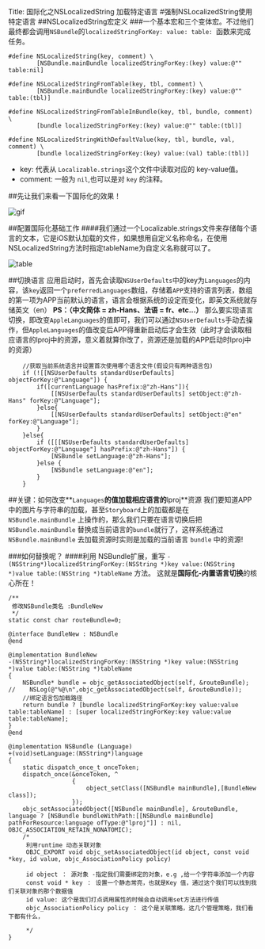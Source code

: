 Title: 国际化之NSLocalizedString 加载特定语言
#强制NSLocalizedString使用特定语言
##NSLocalizedString宏定义
###一个基本宏和三个变体宏。不过他们最终都会调用`NSBundle`的`localizedStringForKey: value: table: `函数来完成任务。

```
#define NSLocalizedString(key, comment) \
	    [NSBundle.mainBundle localizedStringForKey:(key) value:@"" table:nil]
	    
#define NSLocalizedStringFromTable(key, tbl, comment) \
	    [NSBundle.mainBundle localizedStringForKey:(key) value:@"" table:(tbl)]
	    
#define NSLocalizedStringFromTableInBundle(key, tbl, bundle, comment) \
	    [bundle localizedStringForKey:(key) value:@"" table:(tbl)]
	    
#define NSLocalizedStringWithDefaultValue(key, tbl, bundle, val, comment) \
	    [bundle localizedStringForKey:(key) value:(val) table:(tbl)]
```

- key: 代表从 `Localizable.strings`这个文件中读取对应的 key-value值。
- comment: 一般为 `nil`,也可以是对 `key` 的注释。

##先让我们来看一下国际化的效果！

![gif](http://upload-images.jianshu.io/upload_images/740596-60919cbc6387b516.gif?imageMogr2/auto-orient/strip)

##配置国际化基础工作
####我们通过一个Localizable.strings文件来存储每个语言的文本，它是iOS默认加载的文件，如果想用自定义名称命名，在使用NSLocalizedString方法时指定tableName为自定义名称就可以了。

![table](http://upload-images.jianshu.io/upload_images/740596-32cc673ec64f36d1.png?imageMogr2/auto-orient/strip)

##切换语言
应用启动时，首先会读取`NSUserDefaults`中的key为`Languages`的内容，该`key`返回一个`preferredLanguages`数组，存储着`APP`支持的语言列表，数组的第一项为APP当前默认的语言，语言会根据系统的设定而变化，即英文系统就存储英文（en） **PS：（中文简体 = zh-Hans、法语 = fr、etc...）**
那么要实现语言切换，即改变`AppleLanguages`的值即可，我们可以通过`NSUserDefaults`手动去操作，但`AppleLanguages`的值改变后APP得重新启动后才会生效（此时才会读取相应语言的lproj中的资源，意义着就算你改了，资源还是加载的APP启动时lproj中的资源）
```
    //获取当前系统语言并设置首次使用哪个语言文件(假设只有两种语言包)
    if (![[NSUserDefaults standardUserDefaults] objectForKey:@"Language"]) {
        if([currentLanguage hasPrefix:@"zh-Hans"]){
            [[NSUserDefaults standardUserDefaults] setObject:@"zh-Hans" forKey:@"Language"];
        }else{
            [[NSUserDefaults standardUserDefaults] setObject:@"en" forKey:@"Language"];
        }
    }else{
        if ([[[NSUserDefaults standardUserDefaults] objectForKey:@"Language"] hasPrefix:@"zh-Hans"]) {
            [NSBundle setLanguage:@"zh-Hans"];
        }else {
            [NSBundle setLanguage:@"en"];
        }
    }
```
##关键：如何改变**`Languages`**的值加载相应语言的**lproj**资源
我们要知道APP中的图片与字符串的加载，甚至`Storyboard`上的加载都是在 `NSBundle.mainBundle` 上操作的，那么我们只要在语言切换后把 `NSBundle.mainBundle` 替换成当前语言的`bundle`就行了，这样系统通过 `NSBundle.mainBundle` 去加载资源时实则是加载的当前语言 `bundle` 中的资源!

###如何替换呢？
####利用 NSBundle扩展，重写 `-(NSString*)localizedStringForKey:(NSString *)key value:(NSString *)value table:(NSString *)tableName` 方法。
这就是**国际化-内置语言切换**的核心所在！
```
/**
 修改NSBundle类名 :BundleNew
 */
static const char routeBundle=0;

@interface BundleNew : NSBundle
@end

@implementation BundleNew
-(NSString*)localizedStringForKey:(NSString *)key value:(NSString *)value table:(NSString *)tableName
{
    NSBundle* bundle = objc_getAssociatedObject(self, &routeBundle);
//    NSLog(@"%@\n",objc_getAssociatedObject(self, &routeBundle));
    //绑定语言包加载路径
    return bundle ? [bundle localizedStringForKey:key value:value table:tableName] : [super localizedStringForKey:key value:value table:tableName];
}
@end

@implementation NSBundle (Language)
+(void)setLanguage:(NSString*)language
{
    static dispatch_once_t onceToken;
    dispatch_once(&onceToken, ^
                  {
                      object_setClass([NSBundle mainBundle],[BundleNew class]);
                  });
    objc_setAssociatedObject([NSBundle mainBundle], &routeBundle, language ? [NSBundle bundleWithPath:[[NSBundle mainBundle] pathForResource:language ofType:@"lproj"]] : nil, OBJC_ASSOCIATION_RETAIN_NONATOMIC);
    /*
     利用runtime 动态关联对象
     OBJC_EXPORT void objc_setAssociatedObject(id object, const void *key, id value, objc_AssociationPolicy policy)
     
     id object ： 源对象 -指定我们需要绑定的对象，e.g ,给一个字符串添加一个内容
     const void * key ： 设置一个静态常亮，也就是Key 值，通过这个我们可以找到我们关联对象的那个数据值
     id value: 这个是我们打点调用属性的时候会自动调用set方法进行传值
     objc_AssociationPolicy policy ： 这个是关联策略，这几个管理策略，我们看下都有什么，
     
     */
}
```



